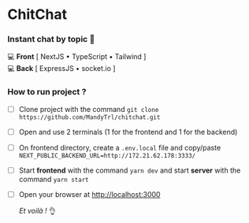 # ChitChat

### Instant chat by topic 💬

💻 **Front** [ NextJS • TypeScript • Tailwind ]<br>
💻 **Back** [ ExpressJS • socket.io ]

### How to run project ?
- [ ] Clone project with the command ```git clone https://github.com/MandyTrl/chitchat.git```
- [ ] Open and use 2 terminals (1 for the frontend and 1 for the backend)
- [ ] On frontend directory, create a ```.env.local``` file and copy/paste ```NEXT_PUBLIC_BACKEND_URL=http://172.21.62.178:3333/```
- [ ] Start **frontend** with the command ```yarn dev``` and start **server** with the command ```yarn start```
- [ ] Open your browser at [http://localhost:3000](http://localhost:3000/)

  _Et voilà !_ 👌
<br><br>
